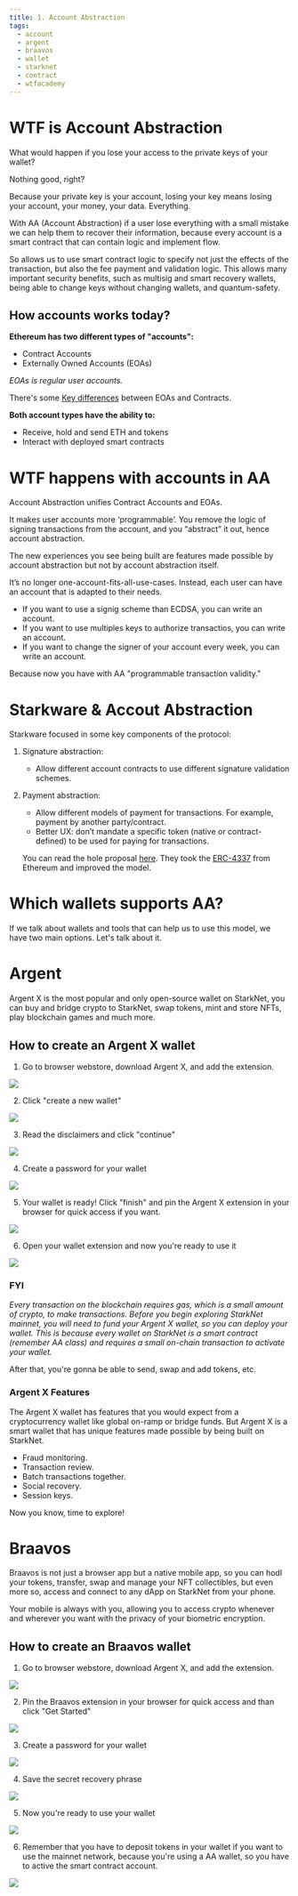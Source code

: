 ```yaml
---
title: 1. Account Abstraction
tags:
  - account
  - argent
  - braavos
  - wallet
  - starknet
  - contract
  - wtfacademy
---
```


# WTF is Account Abstraction

What would happen if you lose your access to the private keys of your wallet?

Nothing good, right?

Because your private key is your account, losing your key means losing your account, your money, your data. Everything.

With AA (Account Abstraction) if a user lose everything with a small mistake we can help them to recover their information, because every account is a smart contract that can contain logic and implement flow.

So allows us to use smart contract logic to specify not just the effects of the transaction, but also the fee payment and validation logic. This allows many important security benefits, such as multisig and smart recovery wallets, being able to change keys without changing wallets, and quantum-safety.


## How accounts works today?


**Ethereum has two different types of "accounts":**

* Contract Accounts
* Externally Owned Accounts (EOAs)

*EOAs is regular user accounts.*

There's some [Key differences](https://ethereum.org/en/developers/docs/accounts/) between EOAs and Contracts.

**Both account types have the ability to:**

* Receive, hold and send ETH and tokens
* Interact with deployed smart contracts




# WTF happens with accounts in AA

Account Abstraction unifies Contract Accounts and EOAs. 

It makes user accounts more ‘programmable’. You remove the logic of signing transactions from the account, and you “abstract” it out, hence account abstraction.

The new experiences you see being built are features made possible by account abstraction but not by account abstraction itself. 

It’s no longer one-account-fits-all-use-cases. Instead, each user can have an account that is adapted to their needs. 

* If you want to use a signig scheme than ECDSA, you can write an account.
* If you want to use multiples keys to authorize transactios, you can write an account.
* If you want to change the signer of your account every week, you can write an account.

Because now you have with AA "programmable transaction validity."


# Starkware & Accout Abstraction

Starkware focused in some key components of the protocol:

1. Signature abstraction:
    * Allow different account contracts to use different signature validation schemes.
2. Payment abstraction:
    * Allow different models of payment for transactions. For example, payment by another party/contract.
    * Better UX: don’t mandate a specific token (native or contract-defined) to be used for paying for transactions.
    
    You can read the hole proposal [here](https://community.starknet.io/t/starknet-account-abstraction-model-part-1/781). They took the [ERC-4337](https://medium.com/infinitism/erc-4337-account-abstraction-without-ethereum-protocol-changes-d75c9d94dc4a) from Ethereum and improved the model.
    
# Which wallets supports AA?

If we talk about wallets and tools that can help us to use this model, we have two main options. Let's talk about it.

# Argent

Argent X is the most popular and only open-source wallet on StarkNet, you can buy and bridge crypto to StarkNet, swap tokens, mint and store NFTs, play blockchain games and much more.

## How to create an Argent X wallet



1.  Go to browser webstore, download Argent X, and add the extension.

![](./img/1.png)

2. Click "create a new wallet"

![](./img/2.png)

3. Read the disclaimers and click "continue"

![](./img/3.png)

4. Create a password for your wallet
 
![](./img/4.png)

5. Your wallet is ready! Click "finish" and pin the Argent X extension in your browser for quick access if you want.

![](./img/5.png)

6. Open your wallet extension and now you're ready to use it

![](./img/6.png)



### FYI

*Every transaction on the blockchain requires gas, which is a small amount of crypto, to make transactions. Before you begin exploring StarkNet mainnet, you will need to fund your Argent X wallet, so you can deploy your wallet. This is because every wallet on StarkNet is a smart contract (remember AA class) and requires a small on-chain transaction to activate your wallet.*

After that, you're gonna be able to send, swap and add tokens, etc.


### Argent X Features

The Argent X wallet has features that you would expect from a cryptocurrency wallet like global on-ramp or bridge funds. But Argent X is a smart wallet that has unique features made possible by being built on StarkNet. 

* Fraud monitoring.
* Transaction review.
* Batch transactions together.
* Social recovery.
* Session keys.


Now you know, time to explore! 

# Braavos

Braavos is not just a browser app but a native mobile app, so you can hodl your tokens, transfer, swap and manage your NFT collectibles, but even more so, access and connect to any dApp on StarkNet from your phone.

Your mobile is always with you, allowing you to access crypto whenever and wherever you want with the privacy of your biometric encryption.


## How to create an Braavos wallet


1.  Go to browser webstore, download Argent X, and add the extension.

![](./img/7.png)


2. Pin the Braavos extension in your browser for quick access and than click "Get Started"

![](./img/8.png)


3. Create a password for your wallet
 
![](./img/9.png)


4. Save the secret recovery phrase

![](./img/10.png)

5. Now you're ready to use your wallet

![](./img/11.png)

6. Remember that you have to deposit tokens in your wallet if you want to use the mainnet network, because you're using a AA wallet, so you have to active the smart contract account.

![](./img/12.png)









